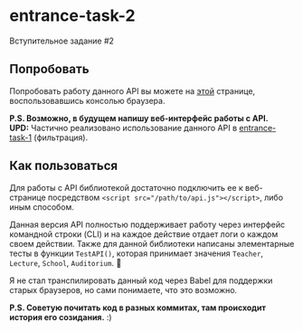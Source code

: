 # entrance-task-2
Вступительное задание #2

## Попробовать
Попробовать работу данного API вы можете на [этой](https://tamik.github.io/entrance-task-2/source/index.html) странице, воспользовавшись консолью браузера.  


__P.S. Возможно, в будущем напишу веб-интерфейс работы с API.__  
__UPD:__ Частично реализовано использование данного API в [entrance-task-1](https://github.com/Tamik/entrance-task-1) (фильтрация).

## Как пользоваться
Для работы с API библиотекой достаточно подключить ее к веб-странице посредством `<script src="/path/to/api.js"></script>`, либо иным способом.

Данная версия API полностью поддерживает работу через интерфейс командной строки (CLI) и на каждое действие отдает логи о каждом своем действии. Также для данной библиотеки написаны элементарные тесты в функции `TestAPI()`, которая принимает значения `Teacher`, `Lecture`, `School`, `Auditorium`. :tada:

Я не стал транспилировать данный код через Babel для поддержки старых браузеров, но сами понимаете, что это возможно.  

__P.S. Советую почитать код в разных коммитах, там происходит история его созидания.__ :)
